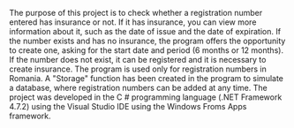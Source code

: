 The purpose of this project is to check whether a registration number entered has insurance or not. If it has insurance, you can view more information about it, such as the date of issue and the date of expiration.
If the number exists and has no insurance, the program offers the opportunity to create one, asking for the start date and period (6 months or 12 months).
If the number does not exist, it can be registered and it is necessary to create insurance. The program is used only for registration numbers in Romania.
A "Storage" function has been created in the program to simulate a database, where registration numbers can be added at any time.
The project was developed in the C # programming language (.NET Framework 4.7.2) using the Visual Studio IDE using the Windows Froms Apps framework.
